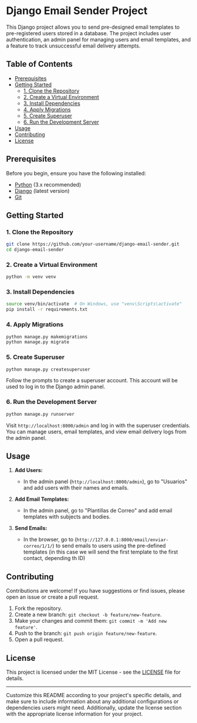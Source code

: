 
# Django Email Sender Project

This Django project allows you to send pre-designed email templates to pre-registered users stored in a database. The project includes user authentication, an admin panel for managing users and email templates, and a feature to track unsuccessful email delivery attempts.

## Table of Contents

- [Prerequisites](#prerequisites)
- [Getting Started](#getting-started)
  - [1. Clone the Repository](#1-clone-the-repository)
  - [2. Create a Virtual Environment](#2-create-a-virtual-environment)
  - [3. Install Dependencies](#3-install-dependencies)
  - [4. Apply Migrations](#4-apply-migrations)
  - [5. Create Superuser](#5-create-superuser)
  - [6. Run the Development Server](#6-run-the-development-server)
- [Usage](#usage)
- [Contributing](#contributing)
- [License](#license)

## Prerequisites

Before you begin, ensure you have the following installed:

- [Python](https://www.python.org/) (3.x recommended)
- [Django](https://www.djangoproject.com/) (latest version)
- [Git](https://git-scm.com/)

## Getting Started

### 1. Clone the Repository

```bash
git clone https://github.com/your-username/django-email-sender.git
cd django-email-sender
```

### 2. Create a Virtual Environment

```bash
python -m venv venv
```

### 3. Install Dependencies

```bash
source venv/bin/activate  # On Windows, use "venv\Scripts\activate"
pip install -r requirements.txt
```

### 4. Apply Migrations

```bash
python manage.py makemigrations
python manage.py migrate
```

### 5. Create Superuser

```bash
python manage.py createsuperuser
```

Follow the prompts to create a superuser account. This account will be used to log in to the Django admin panel.

### 6. Run the Development Server

```bash
python manage.py runserver
```

Visit `http://localhost:8000/admin` and log in with the superuser credentials. You can manage users, email templates, and view email delivery logs from the admin panel.

## Usage

1. **Add Users:**
   - In the admin panel (`http://localhost:8000/admin`), go to "Usuarios" and add users with their names and emails.

2. **Add Email Templates:**
   - In the admin panel, go to "Plantillas de Correo" and add email templates with subjects and bodies.

3. **Send Emails:**
   - In the browser, go to (`http://127.0.0.1:8000/email/enviar-correo/1/1/`) to send emails to users using the pre-defined templates (in this case we will send the first template to the first contact, depending th ID)

## Contributing

Contributions are welcome! If you have suggestions or find issues, please open an issue or create a pull request.

1. Fork the repository.
2. Create a new branch: `git checkout -b feature/new-feature`.
3. Make your changes and commit them: `git commit -m 'Add new feature'`.
4. Push to the branch: `git push origin feature/new-feature`.
5. Open a pull request.

## License

This project is licensed under the MIT License - see the [LICENSE](LICENSE) file for details.

---

Customize this README according to your project's specific details, and make sure to include information about any additional configurations or dependencies users might need. Additionally, update the license section with the appropriate license information for your project.
